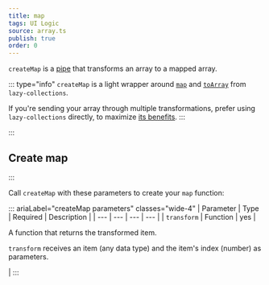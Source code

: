 ```yaml
---
title: map
tags: UI Logic
source: array.ts
publish: true
order: 0
---
```


`createMap` is a [pipe](/docs/logic/pipes-overview) that transforms an array to a mapped array.

::: type="info"
`createMap` is a light wrapper around [`map`](https://github.com/RobinMalfait/lazy-collections#map) and [`toArray`](https://github.com/RobinMalfait/lazy-collections#toarray) from `lazy-collections`.

If you're sending your array through multiple transformations, prefer using `lazy-collections` directly, to maximize [its benefits](https://alexvipond.dev/blog/im-obsessed-with-lazy-collections).
:::


:::
## Create map
:::

Call `createMap` with these parameters to create your `map` function:

::: ariaLabel="createMap parameters" classes="wide-4"
| Parameter | Type | Required | Description |
| --- | --- | --- | --- |
| `transform` | Function | yes | <p>A function that returns the transformed item.</p><p>`transform` receives an item (any data type) and the item's index (number) as parameters.</p> |
:::

